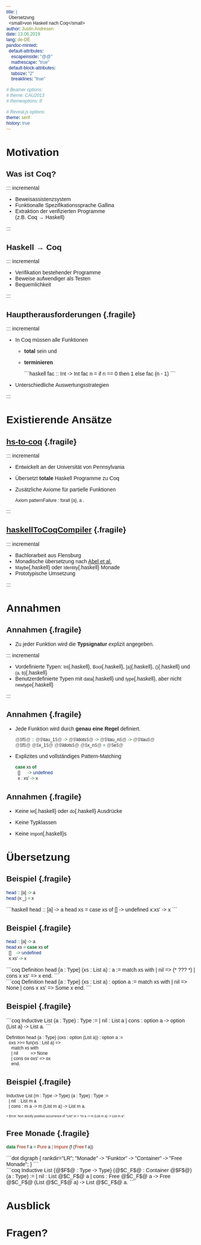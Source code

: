 ```yaml
---
title: |
  Übersetzung
  <small>von Haskell nach Coq</small>
author: Justin Andresen
date: 13.06.2019
lang: de-DE
pandoc-minted:
  default-attributes:
    escapeinside: "@@"
    mathescape: "true"
  default-block-attributes:
    tabsize: "2"
    breaklines: "true"

# Beamer options:
# theme: CAU2013
# themeoptions: tf

# Reveal.js options:
theme: serif
history: true
---
```


<style>
* {
  font-family: sans-serif !important;
}
</style>

# Motivation

<!--
  - Was ist Coq?
  - Warum Haskell zu Coq übersetzen?
  - Welche Hauptprobleme sind dabei zu lösen?
-->

## Was ist Coq?

::: incremental

- Beweisassistenzsystem
- Funktionalle Spezifikationssprache Gallina
- Extraktion der verifizierten Programme  
  (z.B. Coq → Haskell)

:::

## Haskell → Coq

::: incremental

- Verifikation bestehender Programme
- Beweise aufwendiger als Testen
- Bequemlichkeit

:::

## Hauptherausforderungen {.fragile}

::: incremental

- In Coq müssen alle Funktionen

    + **total** sein <span class="fragment" data-autoslide="1">und</span>

    + **terminieren**

        <div class="fragment">
        ```haskell
        fac :: Int -> Int
        fac n = if n == 0 then 1
                         else fac (n - 1)
        ```
        </div>

- Unterschiedliche Auswertungsstrategien

:::

# Existierende Ansätze

<!--
  - Welche Implementierungen existieren bereits?
  - Was sind die Probleme dieser existierenden Implementierungen?
  - Was soll meine Implementierung anders/besser machen?
-->

## [hs-to-coq](https://github.com/antalsz/hs-to-coq) {.fragile}

::: incremental

- Entwickelt an der Universität von Pennsylvania

- Übersetzt **totale** Haskell Programme zu Coq

- Zusätzliche Axiome für partielle Funktionen

    ```coq
    Axiom patternFailure : forall {a}, a .
    ```

:::

## [haskellToCoqCompiler](https://github.com/beje8442/haskellToCoqCompiler) {.fragile}

::: incremental

- Bachlorarbeit aus Flensburg
- Monadische übersetzung nach [Abel et al.](http://www2.tcs.ifi.lmu.de/~abel/haskell05.pdf)
- `Maybe`{.haskell} oder `Identity`{.haskell} Monade
- Prototypische Umsetzung

:::

# Annahmen

<!--
  - Welche Haskell Features sollen unterstützt werden?
-->

## Annahmen {.fragile}

- Zu jeder Funktion wird die **Typsignatur** explizit angegeben.

::: incremental

- Vordefinierte Typen: `Int`{.haskell}, `Bool`{.haskell}, `[a]`{.haskell},
  `()`{.haskell} und `(a, b)`{.haskell}
- Benutzerdefinierte Typen mit `data`{.haskell} und `type`{.haskell},
  aber nicht `newtype`{.haskell}

:::

## Annahmen {.fragile}

- Jede Funktion wird durch **genau eine Regel** definiert.

    ```haskell
    @$f$@ :: @$\tau_1$@ -> @$\ldots$@ -> @$\tau_n$@ -> @$\tau$@
    @$f$@ @$x_1$@ @$\ldots$@ @$x_n$@ = @$e$@
    ```
- Explizites und vollständiges Pattern-Matching

    ```haskell
    case xs of
      []      -> undefined
      x : xs' -> x
    ```

## Annahmen {.fragile}

- Keine `let`{.haskell} oder `do`{.haskell} Ausdrücke

- Keine Typklassen

- Keine `import`{.haskell}s

# Übersetzung

## Beispiel {.fragile}

```haskell
head :: [a] -> a
head (x:_) = x
```

<div class="fragment">
```haskell
head :: [a] -> a
head xs = case xs of
  []    -> undefined
  x:xs' -> x
```
</div>

## Beispiel {.fragile}

```haskell
head :: [a] -> a
head xs = case xs of
  []    -> undefined
  x:xs' -> x
```

<div class="fragment">
```coq
Definition head {a : Type} (xs : List a) : a :=
  match xs with
  | nil        => (* ??? *)
  | cons x xs' => x
  end.
```
</div>

<div class="fragment">
```coq
Definition head {a : Type} (xs : List a) : option a :=
  match xs with
  | nil        => None
  | cons x xs' => Some x
  end.
```
</div>

## Beispiel {.fragile}

<div class="fragment">
```coq
Inductive List (a : Type) : Type :=
  | nil  : List a
  | cons : option a -> option (List a) -> List a.
```
</div>

```coq
Definition head {a : Type} (oxs : option (List a)) : option a :=
  oxs >>= fun(xs : List a) =>
    match xs with
    | nil          => None
    | cons ox oxs' => ox
    end.
```

## Beispiel {.fragile}

```coq
Inductive List (m : Type -> Type) (a : Type) : Type :=
  | nil  : List m a
  | cons : m a -> m (List m a) -> List m a.
```

<div class="fragment" style="font: 60% monospace;">
> Error: Non strictly positive occurrence of "List" in
> "m a -> m (List m a) -> List m a".
</div>

## Free Monade {.fragile}

```haskell
data Free f a = Pure a | Impure (f (Free f a))
```

<div class="fragment">
```dot
digraph {
  rankdir="LR";
  "Monade" -> "Funktor" -> "Container" -> "Free Monade";
}
```
</div>

<div class="fragment">
```coq
Inductive List {@$F$@ : Type -> Type} (@$C_F$@ : Container @$F$@)
               (a : Type) :=
  | nil  : List @$C_F$@ a
  | cons : Free @$C_F$@ a -> Free @$C_F$@ (List @$C_F$@ a) -> List @$C_F$@ a.
```
</div>

# Ausblick

<!--
  - Aktueller Stand und was noch zu tun ist.
-->

# Fragen?
